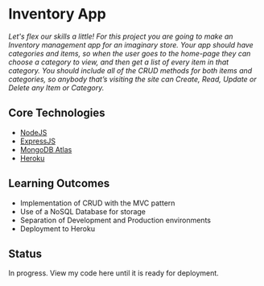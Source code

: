 # Inventory App

*Let's flex our skills a little! For this project you are going to make an Inventory management app for an imaginary store. Your app should have categories and items, so when the user goes to the home-page they can choose a category to view, and then get a list of every item in that category. You should include all of the CRUD methods for both items and categories, so anybody that’s visiting the site can Create, Read, Update or Delete any Item or Category.*

## Core Technologies

- [NodeJS](https://nodejs.org/en/)
- [ExpressJS](https://expressjs.com/)
- [MongoDB Atlas](https://www.mongodb.com/atlas/database)
- [Heroku](https://www.mongodb.com/atlas/database)

## Learning Outcomes

- Implementation of CRUD with the MVC pattern
- Use of a NoSQL Database for storage
- Separation of Development and Production environments
- Deployment to Heroku

## Status

In progress. View my code here until it is ready for deployment.